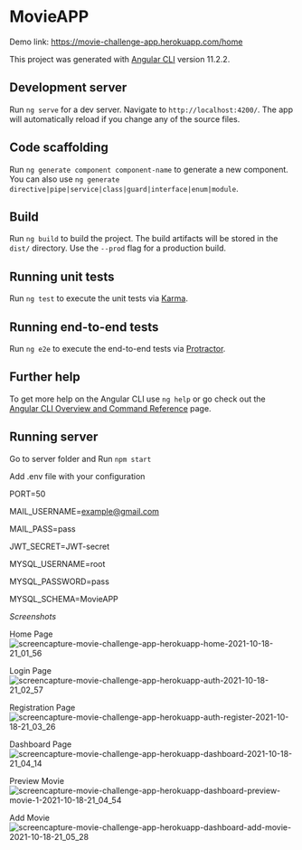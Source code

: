 # MovieAPP

Demo link:
https://movie-challenge-app.herokuapp.com/home

This project was generated with [Angular CLI](https://github.com/angular/angular-cli) version 11.2.2.

## Development server

Run `ng serve` for a dev server. Navigate to `http://localhost:4200/`. The app will automatically reload if you change any of the source files.

## Code scaffolding

Run `ng generate component component-name` to generate a new component. You can also use `ng generate directive|pipe|service|class|guard|interface|enum|module`.

## Build

Run `ng build` to build the project. The build artifacts will be stored in the `dist/` directory. Use the `--prod` flag for a production build.

## Running unit tests

Run `ng test` to execute the unit tests via [Karma](https://karma-runner.github.io).

## Running end-to-end tests

Run `ng e2e` to execute the end-to-end tests via [Protractor](http://www.protractortest.org/).

## Further help

To get more help on the Angular CLI use `ng help` or go check out the [Angular CLI Overview and Command Reference](https://angular.io/cli) page.

## Running server

Go to server folder and Run `npm start`

Add .env file with your configuration


PORT=50

MAIL_USERNAME=example@gmail.com

MAIL_PASS=pass

JWT_SECRET=JWT-secret

MYSQL_USERNAME=root

MYSQL_PASSWORD=pass

MYSQL_SCHEMA=MovieAPP


*Screenshots*

Home Page
![screencapture-movie-challenge-app-herokuapp-home-2021-10-18-21_01_56](https://user-images.githubusercontent.com/9341555/137798878-8938b8c6-6f23-474f-a52d-048cc21b9643.png)

Login Page
![screencapture-movie-challenge-app-herokuapp-auth-2021-10-18-21_02_57](https://user-images.githubusercontent.com/9341555/137798987-78f9b8ee-5af0-4a5f-bc8e-ed620d42c9db.png)

Registration Page
![screencapture-movie-challenge-app-herokuapp-auth-register-2021-10-18-21_03_26](https://user-images.githubusercontent.com/9341555/137799046-d552d53f-bde9-4f22-a4ba-4c0cc0e32a3c.png)

Dashboard Page
![screencapture-movie-challenge-app-herokuapp-dashboard-2021-10-18-21_04_14](https://user-images.githubusercontent.com/9341555/137799169-2ab0c015-49fb-4ee5-a722-936115f98d80.png)

Preview Movie
![screencapture-movie-challenge-app-herokuapp-dashboard-preview-movie-1-2021-10-18-21_04_54](https://user-images.githubusercontent.com/9341555/137799266-5029b1e9-f500-4e4c-98fc-31a2fbb2d10e.png)

Add Movie
![screencapture-movie-challenge-app-herokuapp-dashboard-add-movie-2021-10-18-21_05_28](https://user-images.githubusercontent.com/9341555/137799325-8f580a01-8bf4-4c14-9fe6-fc2a8bc824aa.png)
